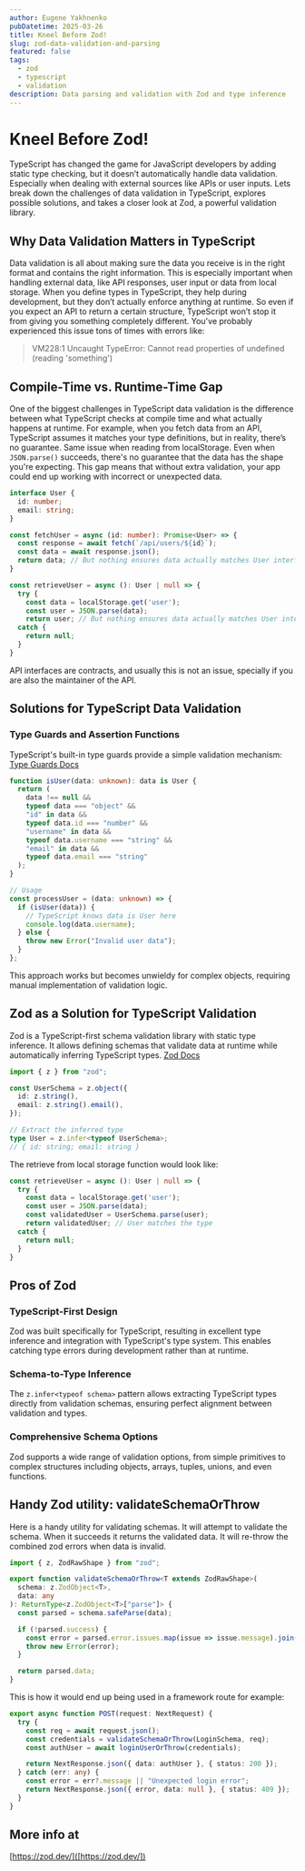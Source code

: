 ```yaml
---
author: Eugene Yakhnenko
pubDatetime: 2025-03-26
title: Kneel Before Zod!
slug: zod-data-validation-and-parsing
featured: false
tags:
  - zod
  - typescript
  - validation
description: Data parsing and validation with Zod and type inference
---
```


# Kneel Before Zod!

TypeScript has changed the game for JavaScript developers by adding static type checking, but it doesn’t automatically handle data validation. Especially when dealing with external sources like APIs or user inputs.
Lets break down the challenges of data validation in TypeScript, explores possible solutions, and takes a closer look at Zod, a powerful validation library.

## Why Data Validation Matters in TypeScript

Data validation is all about making sure the data you receive is in the right format and contains the right information. This is especially important when handling external data, like API responses, user input or data from local storage. When you define types in TypeScript, they help during development, but they don’t actually enforce anything at runtime. So even if you expect an API to return a certain structure, TypeScript won’t stop it from giving you something completely different.
You've probably experienced this issue tons of times with errors like:

> VM228:1 Uncaught TypeError: Cannot read properties of undefined (reading 'something')

## Compile-Time vs. Runtime-Time Gap

One of the biggest challenges in TypeScript data validation is the difference between what TypeScript checks at compile time and what actually happens at runtime. For example, when you fetch data from an API, TypeScript assumes it matches your type definitions, but in reality, there’s no guarantee.
Same issue when reading from localStorage. Even when `JSON.parse()` succeeds, there's no guarantee that the data has the shape you're expecting.
This gap means that without extra validation, your app could end up working with incorrect or unexpected data.

```typescript
interface User {
  id: number;
  email: string;
}

const fetchUser = async (id: number): Promise<User> => {
  const response = await fetch(`/api/users/${id}`);
  const data = await response.json();
  return data; // But nothing ensures data actually matches User interface
}

const retrieveUser = async (): User | null => {
  try {
    const data = localStorage.get('user');
    const user = JSON.parse(data);
    return user; // But nothing ensures data actually matches User interface
  catch {
    return null;
  }
}
```

API interfaces are contracts, and usually this is not an issue, specially if you are also the maintainer of the API.

## Solutions for TypeScript Data Validation

### Type Guards and Assertion Functions

TypeScript's built-in type guards provide a simple validation mechanism:
[Type Guards Docs](https://www.typescriptlang.org/docs/handbook/advanced-types.html#user-defined-type-guards)

```typescript
function isUser(data: unknown): data is User {
  return (
    data !== null &&
    typeof data === "object" &&
    "id" in data &&
    typeof data.id === "number" &&
    "username" in data &&
    typeof data.username === "string" &&
    "email" in data &&
    typeof data.email === "string"
  );
}

// Usage
const processUser = (data: unknown) => {
  if (isUser(data)) {
    // TypeScript knows data is User here
    console.log(data.username);
  } else {
    throw new Error("Invalid user data");
  }
};
```

This approach works but becomes unwieldy for complex objects, requiring manual implementation of validation logic.

## Zod as a Solution for TypeScript Validation

Zod is a TypeScript-first schema validation library with static type inference. It allows defining schemas that validate data at runtime while automatically inferring TypeScript types.
[Zod Docs](https://zod.dev/)

```typescript
import { z } from "zod";

const UserSchema = z.object({
  id: z.string(),
  email: z.string().email(),
});

// Extract the inferred type
type User = z.infer<typeof UserSchema>;
// { id: string; email: string }
```

The retrieve from local storage function would look like:

```typescript
const retrieveUser = async (): User | null => {
  try {
    const data = localStorage.get('user');
    const user = JSON.parse(data);
    const validatedUser = UserSchema.parse(user);
    return validatedUser; // User matches the type
  catch {
    return null;
  }
}
```

## Pros of Zod

### TypeScript-First Design

Zod was built specifically for TypeScript, resulting in excellent type inference and integration with TypeScript's type system. This enables catching type errors during development rather than at runtime.

### Schema-to-Type Inference

The `z.infer<typeof schema>` pattern allows extracting TypeScript types directly from validation schemas, ensuring perfect alignment between validation and types.

### Comprehensive Schema Options

Zod supports a wide range of validation options, from simple primitives to complex structures including objects, arrays, tuples, unions, and even functions.

## Handy Zod utility: validateSchemaOrThrow

Here is a handy utility for validating schemas. It will attempt to validate the schema.
When it succeeds it returns the validated data. It will re-throw the combined zod errors when data is invalid.

```typescript
import { z, ZodRawShape } from "zod";

export function validateSchemaOrThrow<T extends ZodRawShape>(
  schema: z.ZodObject<T>,
  data: any
): ReturnType<z.ZodObject<T>["parse"]> {
  const parsed = schema.safeParse(data);

  if (!parsed.success) {
    const error = parsed.error.issues.map(issue => issue.message).join(", ");
    throw new Error(error);
  }

  return parsed.data;
}
```

This is how it would end up being used in a framework route for example:

```typescript
export async function POST(request: NextRequest) {
  try {
    const req = await request.json();
    const credentials = validateSchemaOrThrow(LoginSchema, req);
    const authUser = await loginUserOrThrow(credentials);

    return NextResponse.json({ data: authUser }, { status: 200 });
  } catch (err: any) {
    const error = err?.message || "Unexpected login error";
    return NextResponse.json({ error, data: null }, { status: 409 });
  }
}
```

## More info at

[https://zod.dev/]([https://zod.dev/])
